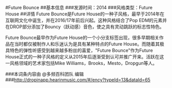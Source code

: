 #Future Bounce
##基本信息
###发源时间：2014
###风格类型：Future House
##详情
Future Bounce是Future House的一种子风格，最早于2014年在互联网文化中诞生，并在2016/17年前后兴起。这种风格结合了Pop
EDM的元素并在DROP部分添加了Bouncy（跃动感）音色，使之具有灵动跳跃的标志性特色。



Future Bounce最早作为Future House的一个小分支标签出现，很多早期相关作品在当时都仅被制作人和乐迷认为是具有某种特点的Future
House。而随着其极具特色的弹性听感受到越来越多粉丝的喜爱，"Future Bounce"作为Future
House正式的一种子风格的定义从2015年后逐渐受到认可并推广开来。活跃在这一风格领域的艺术家包括Mike
Williams，Brooks，Mesto，Dropgun等人。

###本词条内容由 @多频百科团队 编辑
###http://dropinapp.hearinmusic.com/#/ency?typeId=13&dataId=65
